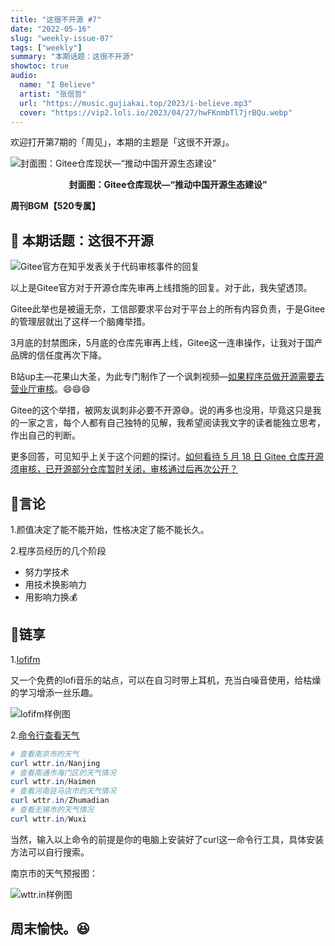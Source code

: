 ```yaml
---
title: "这很不开源 #7"
date: "2022-05-16"
slug: "weekly-issue-07"
tags: ["weekly"]
summary: "本期话题：这很不开源"
showtoc: true
audio:
  name: "I Believe"
  artist: "张信哲"
  url: "https://music.gujiakai.top/2023/i-believe.mp3"
  cover: "https://vip2.loli.io/2023/04/27/hwFKnmbTl7jrBQu.webp"
---
```


欢迎打开第7期的「周见」，本期的主题是「这很不开源」。

![封面图：Gitee仓库现状—“推动中国开源生态建设”](https://imgs.zhubai.love/ea840a601b224045817b374008ed408a.png)

<center><b>封面图：Gitee仓库现状—“推动中国开源生态建设”</b></center>

**周刊BGM【520专属】**

<div id="aplayer"></div>

## 📝 本期话题：这很不开源

![Gitee官方在知乎发表关于代码审核事件的回复](https://imgs.zhubai.love/b03749a1b57f484d95d868067914333a.png)

以上是Gitee官方对于开源仓库先审再上线措施的回复。对于此，我失望透顶。

Gitee此举也是被逼无奈，工信部要求平台对于平台上的所有内容负责，于是Gitee的管理层就出了这样一个脑瘫举措。

3月底的封禁图床，5月底的仓库先审再上线，Gitee这一连串操作，让我对于国产品牌的信任度再次下降。

B站up主—花果山大圣，为此专门制作了一个讽刺视频—[如果程序员做开源需要去营业厅审核](https://www.bilibili.com/video/BV16R4y1c7sf)。😄😄😄

Gitee的这个举措，被网友讽刺非必要不开源😅。说的再多也没用，毕竟这只是我的一家之言，每个人都有自己独特的见解，我希望阅读我文字的读者能独立思考，作出自己的判断。

更多回答，可见知乎上关于这个问题的探讨。[如何看待 5 月 18 日 Gitee 仓库开源须审核，已开源部分仓库暂时关闭，审核通过后再次公开？](https://www.zhihu.com/question/533388365)

## 📜言论

1.颜值决定了能不能开始，性格决定了能不能长久。

2.程序员经历的几个阶段

- 努力学技术
- 用技术换影响力
- 用影响力换💰

## 🎇链享

1.[lofifm](https://lofifm.vercel.app/)

又一个免费的lofi音乐的站点，可以在自习时带上耳机，充当白噪音使用，给枯燥的学习增添一丝乐趣。

![lofifm样例图](https://imgs.zhubai.love/9b0110e21fa145249c4b4174f7c8d1c2.png)

2.[命令行查看天气](https://github.com/chubin/wttr.in)

```powershell
# 查看南京市的天气
curl wttr.in/Nanjing
# 查看南通市海门区的天气情况
curl wttr.in/Haimen
# 查看河南驻马店市的天气情况
curl wttr.in/Zhumadian
# 查看无锡市的天气情况
curl wttr.in/Wuxi
```

当然，输入以上命令的前提是你的电脑上安装好了curl这一命令行工具，具体安装方法可以自行搜索。

南京市的天气预报图：

![wttr.in样例图](https://imgs.zhubai.love/b87cd06062984456801268191a33b746.png)

## 周末愉快。😆
